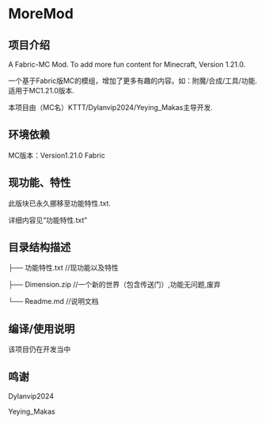 # MoreMod
## 项目介绍
A Fabric-MC Mod. To add more fun content for Minecraft, Version 1.21.0.

一个基于Fabric版MC的模组，增加了更多有趣的内容。如：附魔/合成/工具/功能. 适用于MC1.21.0版本.

本项目由（MC名）KTTT/Dylanvip2024/Yeying_Makas主导开发.

## 环境依赖
MC版本：Version1.21.0 Fabric

## 现功能、特性
此版块已永久挪移至功能特性.txt.

详细内容见“功能特性.txt”

## 目录结构描述
├── 功能特性.txt   //现功能以及特性

├── Dimension.zip  //一个新的世界（包含传送门）,功能无问题,废弃

└── Readme.md     //说明文档

## 编译/使用说明
该项目仍在开发当中

## 鸣谢
Dylanvip2024

Yeying_Makas
